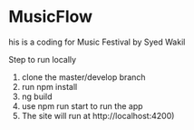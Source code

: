 # MusicFlow
his is a coding for Music Festival by Syed Wakil

Step to run locally

1. clone the master/develop branch
2. run npm install
3. ng build
4. use npm run start to run the app
4. The site will run at http://localhost:4200)
